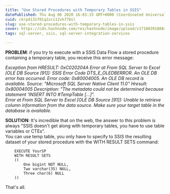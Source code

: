 ```yaml
---
title: "Use Stored Procedures with Temporary Tables in SSIS"
datePublished: Thu Aug 06 2020 16:03:33 GMT+0000 (Coordinated Universal Time)
cuid: ckrp4131f01q2zcs12vh778sl
slug: use-stored-procedures-with-temporary-tables-in-ssis
cover: https://cdn.hashnode.com/res/hashnode/image/upload/v1718039188840/c3dab437-e6b8-4dbf-9b8a-996c902512f1.png
tags: sql-server, ssis, sql-server-integration-services

---
```


**PROBLEM**: if you try to execute with a SSIS Data Flow a stored procedure containing a temporary table, you receive this error message:

*Exception from HRESULT: 0xC020204A Error at From SQL Server to Excel \[OLE DB Source \[91\]\]: SSIS Error Code DTS\_E\_OLEDBERROR. An OLE DB error has occurred. Error code: 0x80004005. An OLE DB record is available. Source: "Microsoft SQL Server Native Client 11.0" Hresult: 0x80004005 Description: "The metadata could not be determined because statement 'INSERT INTO #TempTable \[...\]".  
Error at From SQL Server to Excel \[OLE DB Source \[91\]\]: Unable to retrieve column information from the data source. Make sure your target table in the database is available.*

**SOLUTION**: It's incredible that on the web, the answer to this problem is always "SSIS doesn't get along with temporary tables, you have to use table variables or CTEs".  
You can use temp table, you only have to specify to SSIS the resulting dataset of your stored procedure with the WITH RESULT SETS command:

```plaintext
    EXECUTE YourSP
    WITH RESULT SETS
    ((    
        One bigint NOT NULL, 
        Two varchar(35) NULL, 
        Three char(6) NULL
    ))
```

That's all.